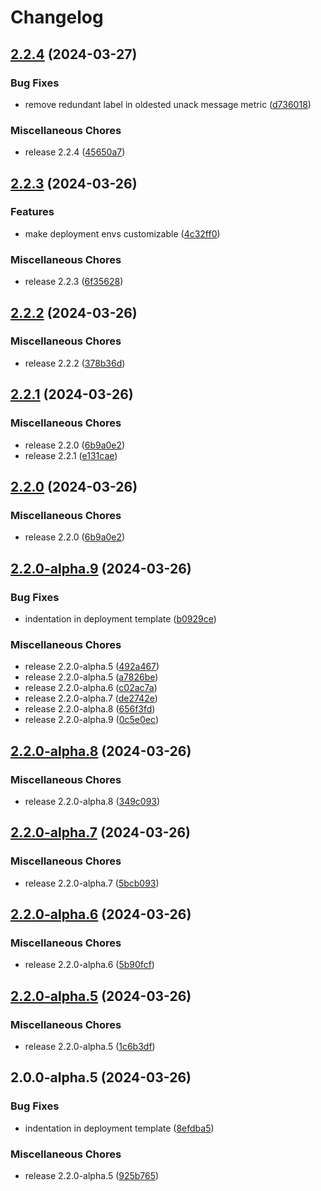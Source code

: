 # Changelog

## [2.2.4](https://github.com/chrisvfabio/celery-exporter/compare/v2.2.3...v2.2.4) (2024-03-27)


### Bug Fixes

* remove redundant label in oldested unack message metric ([d736018](https://github.com/chrisvfabio/celery-exporter/commit/d736018fe1da8b1261762a8094e2ca35a680650e))


### Miscellaneous Chores

* release 2.2.4 ([45650a7](https://github.com/chrisvfabio/celery-exporter/commit/45650a7c93817055a2b400480441d3a87647d3db))

## [2.2.3](https://github.com/chrisvfabio/celery-exporter/compare/v2.2.2...v2.2.3) (2024-03-26)


### Features

* make deployment envs customizable ([4c32ff0](https://github.com/chrisvfabio/celery-exporter/commit/4c32ff0880aaadc6af2d33c9c89f0bf95f87c844))


### Miscellaneous Chores

* release 2.2.3 ([6f35628](https://github.com/chrisvfabio/celery-exporter/commit/6f3562828aa239acf3a7ad4d9dccae1685496402))

## [2.2.2](https://github.com/chrisvfabio/celery-exporter/compare/v2.2.1...v2.2.2) (2024-03-26)


### Miscellaneous Chores

* release 2.2.2 ([378b36d](https://github.com/chrisvfabio/celery-exporter/commit/378b36db810cc6903d28d96ad73ae64aba7e803a))

## [2.2.1](https://github.com/chrisvfabio/celery-exporter/compare/v2.2.0-alpha.9...v2.2.1) (2024-03-26)


### Miscellaneous Chores

* release 2.2.0 ([6b9a0e2](https://github.com/chrisvfabio/celery-exporter/commit/6b9a0e24697c3b4dc393de96cad30d95750b9eea))
* release 2.2.1 ([e131cae](https://github.com/chrisvfabio/celery-exporter/commit/e131cae25f25fb118f07c89c5a88b258aea3d8f0))

## [2.2.0](https://github.com/chrisvfabio/celery-exporter/compare/v2.2.0-alpha.9...v2.2.0) (2024-03-26)


### Miscellaneous Chores

* release 2.2.0 ([6b9a0e2](https://github.com/chrisvfabio/celery-exporter/commit/6b9a0e24697c3b4dc393de96cad30d95750b9eea))

## [2.2.0-alpha.9](https://github.com/chrisvfabio/celery-exporter/compare/v1.1.0...v2.2.0-alpha.9) (2024-03-26)


### Bug Fixes

* indentation in deployment template ([b0929ce](https://github.com/chrisvfabio/celery-exporter/commit/b0929ce9b3b435e73cf5351661d12e24af24c3cb))


### Miscellaneous Chores

* release 2.2.0-alpha.5 ([492a467](https://github.com/chrisvfabio/celery-exporter/commit/492a467dcd499b6e616737e819bef594a932d0dc))
* release 2.2.0-alpha.5 ([a7826be](https://github.com/chrisvfabio/celery-exporter/commit/a7826be94ee47dd64df070bab6428a563942d911))
* release 2.2.0-alpha.6 ([c02ac7a](https://github.com/chrisvfabio/celery-exporter/commit/c02ac7a5107b2691ea03cfd5c4e816db8ee01242))
* release 2.2.0-alpha.7 ([de2742e](https://github.com/chrisvfabio/celery-exporter/commit/de2742ef401c36e663e44a3a684299f2ea859e9c))
* release 2.2.0-alpha.8 ([656f3fd](https://github.com/chrisvfabio/celery-exporter/commit/656f3fdd292d141348709e415f3637d03a598618))
* release 2.2.0-alpha.9 ([0c5e0ec](https://github.com/chrisvfabio/celery-exporter/commit/0c5e0eccc8ac35e728c86b724e478fe61f0f42e2))

## [2.2.0-alpha.8](https://github.com/chrisvfabio/celery-exporter/compare/v2.2.0-alpha.7...v2.2.0-alpha.8) (2024-03-26)


### Miscellaneous Chores

* release 2.2.0-alpha.8 ([349c093](https://github.com/chrisvfabio/celery-exporter/commit/349c0931a67ffa0227e2e4de6c57d5e2bf0a20bc))

## [2.2.0-alpha.7](https://github.com/chrisvfabio/celery-exporter/compare/v2.2.0-alpha.6...v2.2.0-alpha.7) (2024-03-26)


### Miscellaneous Chores

* release 2.2.0-alpha.7 ([5bcb093](https://github.com/chrisvfabio/celery-exporter/commit/5bcb093735fccb9e02950590dff79737df5f2b7c))

## [2.2.0-alpha.6](https://github.com/chrisvfabio/celery-exporter/compare/v2.2.0-alpha.5...v2.2.0-alpha.6) (2024-03-26)


### Miscellaneous Chores

* release 2.2.0-alpha.6 ([5b90fcf](https://github.com/chrisvfabio/celery-exporter/commit/5b90fcf9a0ddf6c41bb22830557c672c548322e2))

## [2.2.0-alpha.5](https://github.com/chrisvfabio/celery-exporter/compare/v2.0.0-alpha.5...v2.2.0-alpha.5) (2024-03-26)


### Miscellaneous Chores

* release 2.2.0-alpha.5 ([1c6b3df](https://github.com/chrisvfabio/celery-exporter/commit/1c6b3df51fe4ff6d8bda34f9132a3bd3a7fa7ee7))

## 2.0.0-alpha.5 (2024-03-26)


### Bug Fixes

* indentation in deployment template ([8efdba5](https://github.com/chrisvfabio/celery-exporter/commit/8efdba5b478c1dabf7c5f7e4bbeb49f69f0abedc))


### Miscellaneous Chores

* release 2.2.0-alpha.5 ([925b765](https://github.com/chrisvfabio/celery-exporter/commit/925b765daddb157e041cbcf2e6a25b5dcead82d9))
